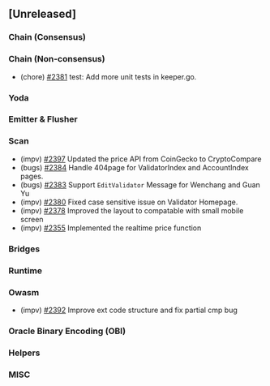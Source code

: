 <!--
(feat): New feature
(impv): Improvement / Enhancement
(docs): Documentation
(bugs): Bug fixes
(chore): Chore/cleanup work
-->

## [Unreleased]

### Chain (Consensus)

### Chain (Non-consensus)

- (chore) [\#2381](https://github.com/bandprotocol/bandchain/pull/2381) test: Add more unit tests in keeper.go.

### Yoda

### Emitter & Flusher

### Scan

- (impv) [\#2397](https://github.com/bandprotocol/bandchain/pull/2397) Updated the price API from CoinGecko to CryptoCompare
- (bugs) [\#2384](https://github.com/bandprotocol/bandchain/pull/2384) Handle 404page for ValidatorIndex and AccountIndex pages.
- (bugs) [\#2383](https://github.com/bandprotocol/bandchain/pull/2383) Support `EditValidator` Message for Wenchang and Guan Yu
- (impv) [\#2380](https://github.com/bandprotocol/bandchain/pull/2380) Fixed case sensitive issue on Validator Homepage.
- (impv) [\#2378](https://github.com/bandprotocol/bandchain/pull/2378) Improved the layout to compatable with small mobile screen
- (impv) [\#2355](https://github.com/bandprotocol/bandchain/pull/2355) Implemented the realtime price function

### Bridges

### Runtime

### Owasm

- (impv) [\#2392](https://github.com/bandprotocol/bandchain/pull/2392) Improve ext code structure and fix partial cmp bug

### Oracle Binary Encoding (OBI)

### Helpers

### MISC
